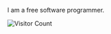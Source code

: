 I am a free software programmer.

![Visitor Count](https://profile-counter.glitch.me/ab25cq/count.svg)

